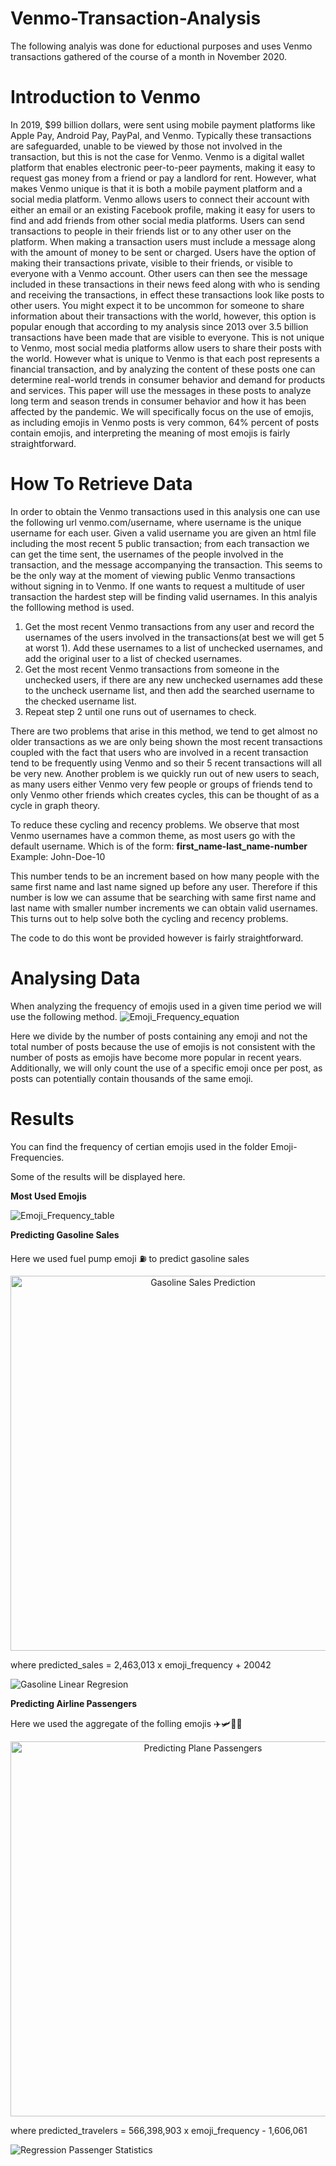 # Venmo-Transaction-Analysis

The following analyis was done for eductional purposes and uses Venmo transactions gathered of the course of a month in November 2020.

# Introduction to Venmo

In 2019, $99 billion dollars, were sent using mobile payment platforms like Apple Pay, Android Pay, PayPal, and Venmo. Typically these transactions are safeguarded, unable to be viewed by those not involved in the transaction, but this is not the case for Venmo. Venmo is a digital wallet platform that enables electronic peer-to-peer payments, making it easy to request gas money from a friend or pay a landlord for rent. However, what makes Venmo unique is that it is both a mobile payment platform and a social media platform.
Venmo allows users to connect their account with either an email or an existing Facebook profile, making it easy for users to find and add friends from other social media platforms. Users can send transactions to people in their friends list or to any other user on the platform. When making a transaction users must include a message along with the amount of money to be sent or charged. Users have the option of making their transactions private, visible to their friends, or visible to everyone with a Venmo account. Other users can then see the message included in these transactions in their news feed along with who is sending and receiving the transactions, in effect these transactions look like posts to other users.
You might expect it to be uncommon for someone to share information about their transactions with the world, however, this option is popular enough that according to my analysis since 2013 over 3.5 billion transactions have been made that are visible to everyone.
This is not unique to Venmo, most social media platforms allow users to share their posts with the world. However what is unique to Venmo is that each post represents a financial transaction, and by analyzing the content of these posts one can determine real-world trends in consumer behavior and demand for products and services.
This paper will use the messages in these posts to analyze long term and season trends in consumer behavior and how it has been affected by the pandemic. We will specifically focus on the use of emojis, as including emojis in Venmo posts is very common, 64% percent of posts contain emojis, and interpreting the meaning of most emojis is fairly straightforward.

# How To Retrieve Data 

In order to obtain the Venmo transactions used in this analysis one can use the following url venmo.com/username, where username is the unique username for each user. Given a valid username you are given an html file including the most recent 5 public transaction; from each transaction we can get the time sent, the usernames of the people involved in the transaction, and the message accompanying the transaction. This seems to be the only way at the moment of viewing public Venmo transactions without signing in to Venmo. If one wants to request a multitude of user transaction the hardest step will be finding valid usernames. In this analyis the folllowing method is used.

1. Get the most recent Venmo transactions from any user and record the usernames of the users involved in the transactions(at best we will get 5 at worst 1). Add these usernames to a list of unchecked usernames, and add the original user to a list of checked usernames.
2. Get the most recent Venmo transactions from someone in the unchecked users, if there are any new unchecked usernames add these to the uncheck username list, and then add the searched username to the checked username list.
3. Repeat step 2 until one runs out of usernames to check. 

There are two problems that arise in this method, we tend to get almost no older transactions as  we are only being shown the most recent transactions coupled with the fact that users who are involved in a recent transaction tend to be frequently using Venmo and so their 5 recent transactions will all be very new. Another problem is we quickly run out of new users to seach, as many users either Venmo very few people or groups of friends tend to only Venmo other friends which creates cycles, this can be thought of as a cycle in graph theory.

To reduce these cycling and recency problems. We observe that most Venmo usernames have a common theme, as most users go with the default username. Which is of the form:
**first_name-last_name-number** Example: John-Doe-10

This number tends to be an increment based on how many people with the same first name and last name signed up before any user.
Therefore if this number is low we can assume that be searching with same first name and last name with smaller number increments we can obtain valid usernames.
This turns out to help solve both the cycling and recency problems.

The code to do this wont be provided however is fairly straightforward.

# Analysing Data

When analyzing the frequency of emojis used in a given time period we will use the following method.
![Emoji_Frequency_equation](https://user-images.githubusercontent.com/30188191/105787011-1803fd80-5f4c-11eb-867f-6b18436e111c.PNG)

Here we divide by the number of posts containing any emoji and not the total number of posts because the use of emojis is not consistent with the number of posts as emojis have become more popular in recent years. Additionally, we will only count the use of a specific emoji once per post, as posts can potentially contain thousands of the same emoji.

# Results
You can find the frequency of certian emojis used in the folder Emoji-Frequencies.

Some of the results will be displayed here.

**Most Used Emojis**

![Emoji_Frequency_table](https://user-images.githubusercontent.com/30188191/105788563-bdb86c00-5f4e-11eb-839f-4ece603fa638.PNG)

**Predicting Gasoline Sales**

Here we used fuel pump emoji ⛽ to predict gasoline sales 

<div>
    <a href="https://plotly.com/~dbondi/26/?share_key=DS4OuA3Vfc7QkgJDZhIVpl" target="_blank" title="Gasoline Sales Prediction" style="display: block; text-align: center;"><img src="https://plotly.com/~dbondi/26.png?share_key=DS4OuA3Vfc7QkgJDZhIVpl" alt="Gasoline Sales Prediction" style="max-width: 100%;width: 600px;"  width="600" onerror="this.onerror=null;this.src='https://plotly.com/404.png';" /></a>
   
where predicted_sales = 2,463,013 x emoji_frequency + 20042

![Gasoline Linear Regresion](https://user-images.githubusercontent.com/30188191/105788355-569ab780-5f4e-11eb-9171-2f186b11469c.PNG)

**Predicting Airline Passengers**

Here we used the aggregate of the folling emojis ✈️🛩️🛫🛬

<div>
    <a href="https://plotly.com/~dbondi/22/?share_key=waOwWjZsvO89plKycGr5dC" target="_blank" title="Predicting Plane Passengers" style="display: block; text-align: center;"><img src="https://plotly.com/~dbondi/22.png?share_key=waOwWjZsvO89plKycGr5dC" alt="Predicting Plane Passengers" style="max-width: 100%;width: 600px;"  width="600" onerror="this.onerror=null;this.src='https://plotly.com/404.png';" /></a>

where predicted_travelers = 566,398,903 x emoji_frequency - 1,606,061

![Regression Passenger Statistics](https://user-images.githubusercontent.com/30188191/105788767-27d11100-5f4f-11eb-8205-894a563217f1.PNG)




